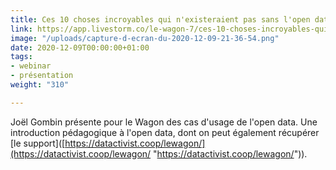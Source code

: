 ```yaml
---
title: Ces 10 choses incroyables qui n'existeraient pas sans l'open data
link: https://app.livestorm.co/le-wagon-7/ces-10-choses-incroyables-qui-nexisteraient-pas-sans-lopen-data/
image: "/uploads/capture-d-ecran-du-2020-12-09-21-36-54.png"
date: 2020-12-09T00:00:00+01:00
tags:
- webinar
- présentation
weight: "310"

---
```

Joël Gombin présente pour le Wagon des cas d'usage de l'open data. Une introduction pédagogique à l'open data, dont on peut également récupérer \[le support\]([https://datactivist.coop/lewagon/](https://datactivist.coop/lewagon/ "https://datactivist.coop/lewagon/")).